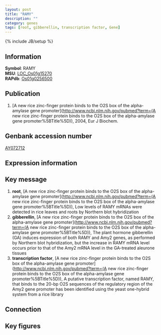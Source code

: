 ```yaml
---
layout: post
title: "RAMY"
description: ""
category: genes
tags: [root, gibberellin, transcription factor, Gene]
---
```

{% include JB/setup %}

## Information
__Symbol__: RAMY  
__MSU__: [LOC_Os01g15270](http://rice.plantbiology.msu.edu/cgi-bin/ORF_infopage.cgi?orf=LOC_Os01g15270)  
__RAPdb__: [Os01g0256500](http://rapdb.dna.affrc.go.jp/viewer/gbrowse_details/irgsp1?name=Os01g0256500)  

## Publication
1. [A new rice zinc-finger protein binds to the O2S box of the alpha-amylase gene promoter](http://www.ncbi.nlm.nih.gov/pubmed?term=(A new rice zinc-finger protein binds to the O2S box of the alpha-amylase gene promoter%5BTitle%5D)), 2004, Eur J Biochem.

## Genbank accession number
[AY072712](http://www.ncbi.nlm.nih.gov/nuccore/AY072712)

## Expression information

## Key message
1. __root__, [A new rice zinc-finger protein binds to the O2S box of the alpha-amylase gene promoter](http://www.ncbi.nlm.nih.gov/pubmed?term=(A new rice zinc-finger protein binds to the O2S box of the alpha-amylase gene promoter%5BTitle%5D)),  Low levels of RAMY mRNAs were detected in rice leaves and roots by Northern blot hybridization
2. __gibberellin__, [A new rice zinc-finger protein binds to the O2S box of the alpha-amylase gene promoter](http://www.ncbi.nlm.nih.gov/pubmed?term=(A new rice zinc-finger protein binds to the O2S box of the alpha-amylase gene promoter%5BTitle%5D)),  The plant hormone gibberellin (GA) induces expression of both RAMY and Amy2 genes, as performed by Northern blot hybridization, but the increase in RAMY mRNA level occurs prior to that of the Amy2 mRNA level in the GA-treated aleurone tissues
3. __transcription factor__, [A new rice zinc-finger protein binds to the O2S box of the alpha-amylase gene promoter](http://www.ncbi.nlm.nih.gov/pubmed?term=(A new rice zinc-finger protein binds to the O2S box of the alpha-amylase gene promoter%5BTitle%5D)), A putative transcription factor, named RAMY, that binds to the 20-bp O2S sequences of the regulatory region of the Amy2 gene promoter has been identified using the yeast one-hybrid system from a rice library

## Connection

## Key figures



